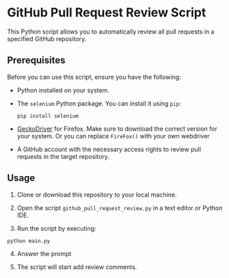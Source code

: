 # GitHub Pull Request Review Script

This Python script allows you to automatically review all pull requests in a specified GitHub repository.

## Prerequisites

Before you can use this script, ensure you have the following:

- Python installed on your system.
- The `selenium` Python package. You can install it using `pip`:

    ```
    pip install selenium
    ```

- [GeckoDriver](https://github.com/mozilla/geckodriver) for Firefox. Make sure to download the correct version for your system. Or you can replace `FireFox()` with your own webdriver

- A GitHub account with the necessary access rights to review pull requests in the target repository.

## Usage

1. Clone or download this repository to your local machine.

2. Open the script `github_pull_request_review.py` in a text editor or Python IDE.

3. Run the script by executing:

```bash
python main.py
```
4. Answer the prompt

5. The script will start add review comments.
